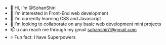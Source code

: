- 👋 Hi, I’m @SohanShiri
- 👀 I’m interested in Front-End web development
- 🌱 I’m currently learning CSS and Javascript
- 💞️ I’m looking to collaborate on any basic web development mini projects
- 📫 u can reach me through my gmail sohanshiri1@gmail.com
- ⚡ Fun fact: I have Superpowers

<!---
SohanShiri/SohanShiri is a ✨ special ✨ repository because its `README.md` (this file) appears on your GitHub profile.
You can click the Preview link to take a look at your changes.
--->
